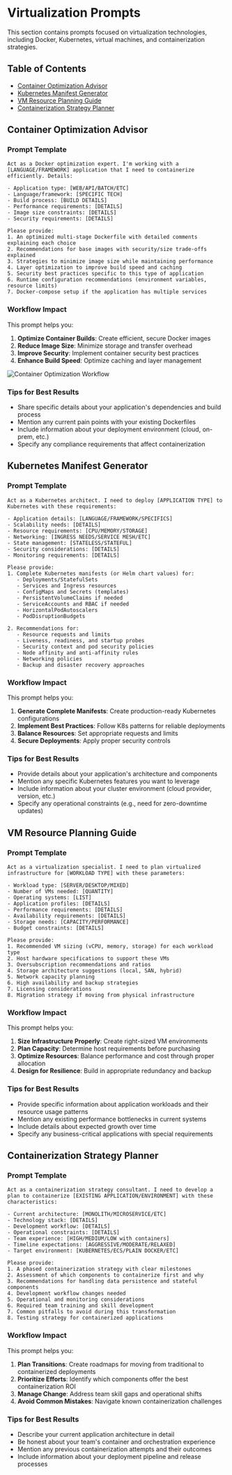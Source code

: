 # Virtualization Prompts

This section contains prompts focused on virtualization technologies, including Docker, Kubernetes, virtual machines, and containerization strategies.

## Table of Contents

- [Container Optimization Advisor](#container-optimization-advisor)
- [Kubernetes Manifest Generator](#kubernetes-manifest-generator)
- [VM Resource Planning Guide](#vm-resource-planning-guide)
- [Containerization Strategy Planner](#containerization-strategy-planner)

## Container Optimization Advisor

### Prompt Template

```
Act as a Docker optimization expert. I'm working with a [LANGUAGE/FRAMEWORK] application that I need to containerize efficiently. Details:

- Application type: [WEB/API/BATCH/ETC]
- Language/framework: [SPECIFIC TECH]
- Build process: [BUILD DETAILS]
- Performance requirements: [DETAILS]
- Image size constraints: [DETAILS]
- Security requirements: [DETAILS]

Please provide:
1. An optimized multi-stage Dockerfile with detailed comments explaining each choice
2. Recommendations for base images with security/size trade-offs explained
3. Strategies to minimize image size while maintaining performance
4. Layer optimization to improve build speed and caching
5. Security best practices specific to this type of application
6. Runtime configuration recommendations (environment variables, resource limits)
7. Docker-compose setup if the application has multiple services
```

### Workflow Impact

This prompt helps you:

1. **Optimize Container Builds**: Create efficient, secure Docker images
2. **Reduce Image Size**: Minimize storage and transfer overhead
3. **Improve Security**: Implement container security best practices
4. **Enhance Build Speed**: Optimize caching and layer management

![Container Optimization Workflow](https://via.placeholder.com/800x400?text=Container+Optimization+Workflow+Diagram)

### Tips for Best Results

- Share specific details about your application's dependencies and build process
- Mention any current pain points with your existing Dockerfiles
- Include information about your deployment environment (cloud, on-prem, etc.)
- Specify any compliance requirements that affect containerization

## Kubernetes Manifest Generator

### Prompt Template

```
Act as a Kubernetes architect. I need to deploy [APPLICATION TYPE] to Kubernetes with these requirements:

- Application details: [LANGUAGE/FRAMEWORK/SPECIFICS]
- Scalability needs: [DETAILS]
- Resource requirements: [CPU/MEMORY/STORAGE]
- Networking: [INGRESS NEEDS/SERVICE MESH/ETC]
- State management: [STATELESS/STATEFUL]
- Security considerations: [DETAILS]
- Monitoring requirements: [DETAILS]

Please provide:
1. Complete Kubernetes manifests (or Helm chart values) for:
   - Deployments/StatefulSets
   - Services and Ingress resources
   - ConfigMaps and Secrets (templates)
   - PersistentVolumeClaims if needed
   - ServiceAccounts and RBAC if needed
   - HorizontalPodAutoscalers
   - PodDisruptionBudgets
   
2. Recommendations for:
   - Resource requests and limits
   - Liveness, readiness, and startup probes
   - Security context and pod security policies
   - Node affinity and anti-affinity rules
   - Networking policies
   - Backup and disaster recovery approaches
```

### Workflow Impact

This prompt helps you:

1. **Generate Complete Manifests**: Create production-ready Kubernetes configurations
2. **Implement Best Practices**: Follow K8s patterns for reliable deployments
3. **Balance Resources**: Set appropriate requests and limits
4. **Secure Deployments**: Apply proper security controls

### Tips for Best Results

- Provide details about your application's architecture and components
- Mention any specific Kubernetes features you want to leverage
- Include information about your cluster environment (cloud provider, version, etc.)
- Specify any operational constraints (e.g., need for zero-downtime updates)

## VM Resource Planning Guide

### Prompt Template

```
Act as a virtualization specialist. I need to plan virtualized infrastructure for [WORKLOAD TYPE] with these parameters:

- Workload type: [SERVER/DESKTOP/MIXED]
- Number of VMs needed: [QUANTITY]
- Operating systems: [LIST]
- Application profiles: [DETAILS]
- Performance requirements: [DETAILS]
- Availability requirements: [DETAILS]
- Storage needs: [CAPACITY/PERFORMANCE]
- Budget constraints: [DETAILS]

Please provide:
1. Recommended VM sizing (vCPU, memory, storage) for each workload type
2. Host hardware specifications to support these VMs
3. Oversubscription recommendations and ratios
4. Storage architecture suggestions (local, SAN, hybrid)
5. Network capacity planning
6. High availability and backup strategies
7. Licensing considerations
8. Migration strategy if moving from physical infrastructure
```

### Workflow Impact

This prompt helps you:

1. **Size Infrastructure Properly**: Create right-sized VM environments
2. **Plan Capacity**: Determine host requirements before purchasing
3. **Optimize Resources**: Balance performance and cost through proper allocation
4. **Design for Resilience**: Build in appropriate redundancy and backup

### Tips for Best Results

- Provide specific information about application workloads and their resource usage patterns
- Mention any existing performance bottlenecks in current systems
- Include details about expected growth over time
- Specify any business-critical applications with special requirements

## Containerization Strategy Planner

### Prompt Template

```
Act as a containerization strategy consultant. I need to develop a plan to containerize [EXISTING APPLICATION/ENVIRONMENT] with these characteristics:

- Current architecture: [MONOLITH/MICROSERVICE/ETC]
- Technology stack: [DETAILS]
- Development workflow: [DETAILS]
- Operational constraints: [DETAILS]
- Team experience: [HIGH/MEDIUM/LOW with containers]
- Timeline expectations: [AGGRESSIVE/MODERATE/RELAXED]
- Target environment: [KUBERNETES/ECS/PLAIN DOCKER/ETC]

Please provide:
1. A phased containerization strategy with clear milestones
2. Assessment of which components to containerize first and why
3. Recommendations for handling data persistence and stateful components
4. Development workflow changes needed
5. Operational and monitoring considerations
6. Required team training and skill development
7. Common pitfalls to avoid during this transformation
8. Testing strategy for containerized applications
```

### Workflow Impact

This prompt helps you:

1. **Plan Transitions**: Create roadmaps for moving from traditional to containerized deployments
2. **Prioritize Efforts**: Identify which components offer the best containerization ROI
3. **Manage Change**: Address team skill gaps and operational shifts
4. **Avoid Common Mistakes**: Navigate known containerization challenges

### Tips for Best Results

- Describe your current application architecture in detail
- Be honest about your team's container and orchestration experience
- Mention any previous containerization attempts and their outcomes
- Include information about your deployment pipeline and release processes
